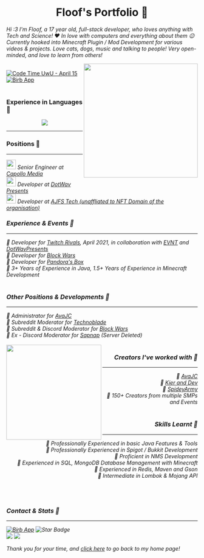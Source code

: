 <div align='center'>
  <h1>Floof's Portfolio 🧡</h1>
</div>

<i> Hi :3 I'm Floof, a 17 year old, full-stack developer, who loves anything with Tech and Science! ❤️ In love with computers and everything about them 😉 Currently hooked into Minecraft Plugin / Mod Development for various videos & projects. Love cats, dogs, music and talking to people! Very open-minded, and love to learn from others! </i>

<img align='right' src="https://cdn.discordapp.com/attachments/870748925571792916/980350874977177620/47d949eaa9f98254f089a898a01e99fd-modified.png" width="300">
<br>
<a href="https://wakatime.com/@15a707f0-e01c-42c8-b5fc-2f82e7b21c7f"><img src="https://wakatime.com/badge/user/15a707f0-e01c-42c8-b5fc-2f82e7b21c7f.svg" alt="Code Time UwU - April 15" /></a>
  <a href="https://twitter.com/intent/follow?screen_name=floo__f">
        <img src="https://img.shields.io/twitter/follow/floo__f?style=social&logo=twitter"
            alt="Birb App"></a>
    </div>
    
<br>
<br>
<div align='left'>
  <h3>Experience in Languages 💙</h3>
</div>
<p align="center">
  <a href="https://skillicons.dev">
    <img src="https://skillicons.dev/icons?i=arduino,bash,c,cpp,discord,bots,eclipse,java,kotlin,mysql,py,pytorch,raspberrypi" />
  </a>
</p>

<hr />
<div align='left'>
  <h3>Positions 💙</h3>
</div>
<hr />
  <i><img src="https://media.giphy.com/media/VgCDAzcKvsR6OM0uWg/giphy.gif" width="25"> <i>Senior Engineer at <a href="https://www.capollomedia.com">Capollo Media</a></i>
    <br>
  <i><img src="https://media.giphy.com/media/VgCDAzcKvsR6OM0uWg/giphy.gif" width="25"> <i>Developer at <a href="https://dotwavpresents.org/">DotWav Presents</a></i>
    <br>
  <i><img src="https://media.giphy.com/media/VgCDAzcKvsR6OM0uWg/giphy.gif" width="25"> <i>Developer at <a href="https://ajfstech.com/">AJFS Tech (unaffliated to NFT Domain of the organisation)</a></i>
    <br>
    
<div align='left'>
  <h3>Experience & Events 💙</h3>
</div>
<hr />
    🎲<i> Developer for <a href="https://www.youtube.com/watch?v=4nBArTaUjzE">Twitch Rivals</a>, April 2021, in collaboration with <a href="https://twitter.com/EVNTgames">EVNT</a> and <a href="https://twitter.com/dotwavpresents">DotWavPresents</a><br>
    🎲<i> Developer for <a href="https://twitter.com/BlockWarsEvent/status/1528044302844174339">Block Wars</a><br>
    🎲<i> Developer for <a href="https://twitter.com/PandorasBoxMC">Pandora's Box</a><br>
    🎲<i> 3+ Years of Experience in Java, 1.5+ Years of Experience in Minecraft Development<br>
    </i>
   <br>

<div align='left'>
  <h3>Other Positions & Developments 💙</h3>
</div>
<hr />
    🌺<i> Administrator for <a href="https://twitter.com/_AvaJC_">AvaJC</a><br>
    🌺<i> Subreddit Moderator for <a href="https://www.reddit.com/r/Technoblade/">Technoblade</a><br>
    🌺<i> Subreddit & Discord Moderator for <a href="https://discord.gg/blockwars">Block Wars</a><br>
    🌺<i> Ex - Discord Moderator for <a href="https://twitter.com/Sapnap">Sapnap</a> (Server Deleted)<br>
    </i>
    <br>
<img align='left' src="https://cdn.discordapp.com/attachments/870748925571792916/980362710191603722/2022-04-28_17.38.07-modified.png" width="250">
<div align='right'>
  <h3>Creators I've worked with 💙</h3>
<hr />
    💮<i> <a href="https://www.youtube.com/c/AvaJC">AvaJC</a><br>
    💮<i> <a href="https://www.youtube.com/c/KIERandDEVGaming">Kier and Dev</a><br>
    💮<i> <a href="https://www.youtube.com/channel/UCZ6Mbxc8rEBYueMD4cI71Dw">SpideyArmy</a><br>
    💮<i> 150+ Creators from multiple SMPs and Events<br>
<br>
  </div>
<div align='right'>
  <h3>Skills Learnt 💙</h3>
<hr />
    🏹 Professionally Experienced in basic Java Features & Tools<br>
    🏹 Professionally Experienced in Spigot / Bukkit Development<br>
    🏹 Proficient in NMS Development<br>
    🏹 Experienced in SQL, MongoDB Database Management with Minecraft<br>
    🏹 Experienced in Redis, Maven and Gson<br>
    🏹 Intermediate in Lombok & Mojang API<br>
<br>
  </div>
<br>
<br>
<div align='left'>
  <h3>Contact & Stats 💙</h3>
</div>
<hr />
  </i>
  <a href="https://twitter.com/intent/follow?screen_name=floo__f">
        <img src="https://img.shields.io/twitter/follow/floo__f?style=social&logo=twitter"
            alt="Birb App"></a>
  <img src="https://img.shields.io/static/v1?label=%F0%9F%8C%9F&message=If%20Useful&style=style=flat&color=BC4E99" alt="Star Badge"/>
  
  <br>
<img src="https://lanyard.cnrad.dev/api/363983542889349120?bg=333333&borderRadius=10px" />
<img src="https://github-readme-streak-stats.herokuapp.com/?user=FloofCat&theme=dark" />
  
Thank you for your time, and <a href="https://github.com/FloofCat">click here</a> to go back to my home page!
    

    
    
    
    

    
    

